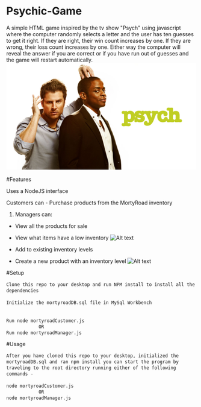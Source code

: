 # Psychic-Game
A simple HTML game inspired by the tv show "Psych" using javascript where the computer randomly selects a letter and the user has ten guesses to get it right. If they are right, their win count increases by one. If they are wrong, their loss count increases by one.  Either way the computer will reveal the answer if you are correct or if you have run out of guesses and the game will restart automatically.
![Alt text](/assets/images/Psych.jpg "Psych")

 #Features

 Uses a NodeJS interface

 Customers can -
    Purchase products from the MortyRoad inventory

 1. Managers can: 
   * View all the products for sale
   * View what items have a low inventory
![Alt text](/images/ViewInvLowInv.png "View Products and View Items with Low Inventory")

   * Add to existing inventory levels
   * Create a new product with an inventory level
   ![Alt text](/images/IncInvAddItem.png "View Products and View Items with Low Inventory")


#Setup

    Clone this repo to your desktop and run NPM install to install all the dependencies

    Initialize the mortyroadDB.sql file in MySql Workbench


    Run node mortyroadCustomer.js 
                OR
    Run node mortyroadManager.js

#Usage

    After you have cloned this repo to your desktop, initialized the mortyroadDB.sql and ran npm install you can start the program by traveling to the root directory running either of the following commands - 

    node mortyroadCustomer.js 
                OR
    node mortyroadManager.js


